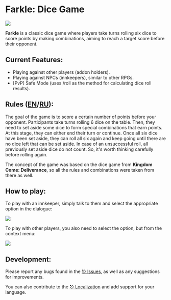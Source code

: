 # Farkle: Dice Game

![](https://i.imgur.com/gqv1K6z.jpeg)

**Farkle** is a classic dice game where players take turns rolling six dice to score points by making combinations, aiming to reach a target score before their opponent.  

## **Current Features:**
- Playing against other players (addon holders).
- Playing against NPCs (innkeepers), similar to other RPGs.  
- [PvP] Safe Mode (uses /roll as the method for calculating dice roll results).

## **Rules ([EN](https://kingdom-come-deliverance.fandom.com/wiki/Dice)/[RU](https://tinyurl.com/bdheky4n)):**

The goal of the game is to score a certain number of points before your opponent. Participants take turns rolling 6 dice on the table. Then, they need to set aside some dice to form special combinations that earn points. At this stage, they can either end their turn or continue. Once all six dice have been set aside, they can roll all six again and keep going until there are no dice left that can be set aside. In case of an unsuccessful roll, all previously set aside dice do not count. So, it's worth thinking carefully before rolling again.  
  
The concept of the game was based on the dice game from **Kingdom Come: Deliverance**, so all the rules and combinations were taken from there as well.  
  

## **How to play:**

To play with an innkeeper, simply talk to them and select the appropriate option in the dialogue:

![](https://i.imgur.com/LSgaJbA.png)

To play with other players, you also need to select the option, but from the context menu:

![](https://i.imgur.com/yHtWaac.png)  
  
## **Development:**

Please report any bugs found in the [⎋ Issues](https://legacy.curseforge.com/wow/addons/farkle/issues), as well as any suggestions for improvements.

You can also contribute to the [⎋ Localization](https://legacy.curseforge.com/wow/addons/farkle/localization) and add support for your language.
